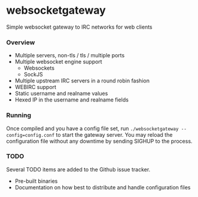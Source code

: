 # websocketgateway
Simple websocket gateway to IRC networks for web clients

### Overview
* Multiple servers, non-tls / tls / multiple ports
* Multiple websocket engine support
    * Websockets
    * SockJS
* Multiple upstream IRC servers in a round robin fashion
* WEBIRC support
* Static username and realname values
* Hexed IP in the username and realname fields

### Running
Once compiled and you have a config file set, run `./websocketgateway --config=config.conf` to start the gateway server. You may reload the configuration file without any downtime by sending SIGHUP to the process.

### TODO
Several TODO items are added to the Github issue tracker.
* Pre-built binaries
* Documentation on how best to distribute and handle configuration files
